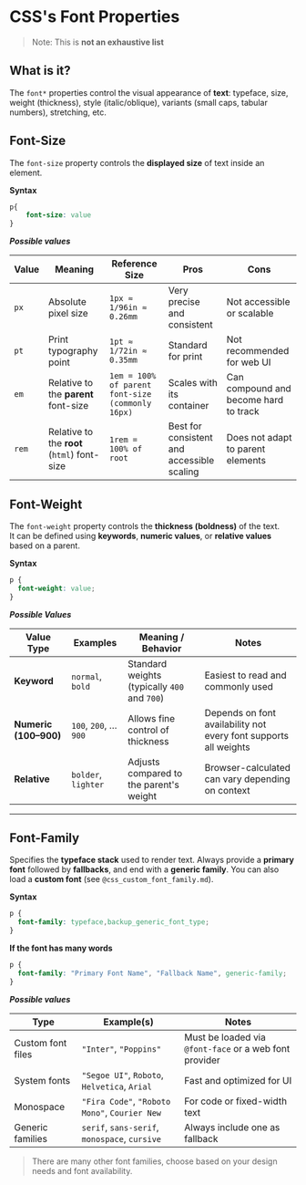 # CSS's Font Properties

> Note: This is **not an exhaustive list**

##  What is it?

The `font*` properties control the visual appearance of **text**: typeface, size, weight (thickness), style (italic/oblique), variants (small caps, tabular numbers), stretching, etc.  



## Font-Size

The `font-size` property controls the **displayed size** of text inside an element.

**Syntax**
```css
p{
    font-size: value
}
```

***Possible values***


| Value | Meaning                                     | Reference Size          | Pros                                       | Cons                                  |
| ----- | ------------------------------------------- | ----------------------- | ------------------------------------------ | ------------------------------------- |
| `px`  | Absolute pixel size                         | `1px ≈ 1/96in ≈ 0.26mm` | Very precise and consistent                | Not accessible or scalable            |
| `pt`  | Print typography point                      | `1pt ≈ 1/72in ≈ 0.35mm` | Standard for print                         | Not recommended for web UI            |
| `em`  | Relative to the **parent** font-size        | `1em = 100% of parent font-size (commonly 16px)`  | Scales with its container                  | Can compound and become hard to track |
| `rem` | Relative to the **root** (`html`) font-size | `1rem = 100% of root`   | Best for consistent and accessible scaling | Does not adapt to parent elements     |


## Font-Weight

The `font-weight` property controls the **thickness (boldness)** of the text.  
It can be defined using **keywords**, **numeric values**, or **relative values** based on a parent.

**Syntax**
```css
p {
  font-weight: value;
}
```

 ***Possible Values***

| Value Type            | Examples              | Meaning / Behavior                           | Notes                                                              |
| --------------------- | --------------------- | -------------------------------------------- | ------------------------------------------------------------------ |
| **Keyword**           | `normal`, `bold`      | Standard weights (typically `400` and `700`) | Easiest to read and commonly used                                  |
| **Numeric (100–900)** | `100`, `200`, … `900` | Allows fine control of thickness             | Depends on font availability  not every font supports all weights |
| **Relative**          | `bolder`, `lighter`   | Adjusts compared to the parent's weight      | Browser-calculated  can vary depending on context                 |

---

## Font-Family

Specifies the **typeface stack** used to render text. Always provide a **primary font** followed by **fallbacks**, and end with a **generic family**. You can also load a **custom font** (see `@css_custom_font_family.md`).


**Syntax**
```css
p {
  font-family: typeface,backup_generic_font_type;
}
```
**If the font has many words**

```css
p {
  font-family: "Primary Font Name", "Fallback Name", generic-family;
}

```
***Possible values***


| Type | Example(s) | Notes |
|------|------------|------|
| Custom font files | `"Inter"`, `"Poppins"` | Must be loaded via `@font-face` or a web font provider |
| System fonts | `"Segoe UI"`, `Roboto`, `Helvetica`, `Arial` | Fast and optimized for UI |
| Monospace | `"Fira Code"`, `"Roboto Mono"`, `Courier New` | For code or fixed-width text |
| Generic families | `serif`, `sans-serif`, `monospace`, `cursive` | Always include one as fallback |

> There are many other font families, choose based on your design needs and font availability.
